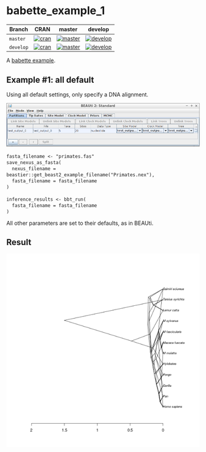 # babette_example_1

Branch   |CRAN                                                                                                  |master                                                                                            |develop                                                                                            
---------|------------------------------------------------------------------------------------------------------|--------------------------------------------------------------------------------------------------|---------------------------------------------------------------------------------------------------
`master` |[![cran](https://github.com/richelbilderbeek/babette_example_1/actions/workflows/cran.yaml/badge.svg?branch=master)](https://github.com/richelbilderbeek/babette_example_1/actions/workflows/cran.yaml)|[![master](https://github.com/richelbilderbeek/babette_example_1/actions/workflows/master.yaml/badge.svg?branch=master)](https://github.com/richelbilderbeek/babette_example_1/actions/workflows/master.yaml)|[![develop](https://github.com/richelbilderbeek/babette_example_1/actions/workflows/develop.yaml/badge.svg?branch=master)](https://github.com/richelbilderbeek/babette_example_1/actions/workflows/develop.yaml)
`develop`|[![cran](https://github.com/richelbilderbeek/babette_example_1/actions/workflows/cran.yaml/badge.svg?branch=develop)](https://github.com/richelbilderbeek/babette_example_1/actions/workflows/cran.yaml)|[![master](https://github.com/richelbilderbeek/babette_example_1/actions/workflows/master.yaml/badge.svg?branch=develop)](https://github.com/richelbilderbeek/babette_example_1/actions/workflows/master.yaml)|[![develop](https://github.com/richelbilderbeek/babette_example_1/actions/workflows/develop.yaml/badge.svg?branch=develop)](https://github.com/richelbilderbeek/babette_example_1/actions/workflows/develop.yaml)

A [babette example](https://github.com/richelbilderbeek/babette_examples).

## Example #1: all default

Using all default settings, only specify a DNA alignment.

![Example #1: all default](pics/all_default.png)

```
fasta_filename <- "primates.fas"
save_nexus_as_fasta(
  nexus_filename = beastier::get_beast2_example_filename("Primates.nex"),
  fasta_filename = fasta_filename
)

inference_results <- bbt_run(
  fasta_filename = fasta_filename
)
```

All other parameters are set to their defaults, as in BEAUti.

## Result

![](result.png)


